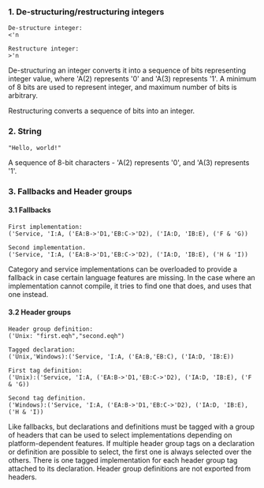 ﻿### 1. De-structuring/restructuring integers
    De-structure integer:
    <'n

    Restructure integer:
    >'n

De-structuring an integer converts it into a sequence of bits representing integer value, where 'A(2) represents '0' and 'A(3) represents '1'. A minimum of 8 bits are used to
represent integer, and maximum number of bits is arbitrary.

Restructuring converts a sequence of bits into an integer.

### 2. String
    "Hello, world!"

A sequence of 8-bit characters - 'A(2) represents '0', and 'A(3) represents '1'.

### 3. Fallbacks and Header groups
#### 3.1 Fallbacks
    First implementation:
    ('Service, 'I:A, ('EA:B->'D1,'EB:C->'D2), ('IA:D, 'IB:E), ('F & 'G))

    Second implementation.
    ('Service, 'I:A, ('EA:B->'D1,'EB:C->'D2), ('IA:D, 'IB:E), ('H & 'I))

Category and service implementations can be overloaded to provide a
fallback in case certain language features are missing. In the case
where an implementation cannot compile, it tries to find one that
does, and uses that one instead.

#### 3.2 Header groups
    Header group definition:
    ('Unix: "first.eqh","second.eqh")

    Tagged declaration:
    ('Unix,'Windows):('Service, 'I:A, ('EA:B,'EB:C), ('IA:D, 'IB:E))

    First tag definition:
    ('Unix):('Service, 'I:A, ('EA:B->'D1,'EB:C->'D2), ('IA:D, 'IB:E), ('F & 'G))

    Second tag definition.
    ('Windows):('Service, 'I:A, ('EA:B->'D1,'EB:C->'D2), ('IA:D, 'IB:E), ('H & 'I))

Like fallbacks, but declarations and definitions must be tagged with a group of headers that can be used to select implementations depending on platform-dependent features. If multiple header group tags on a declaration or definition are possible to select, the first one is always selected over the others. There is one tagged implementation for each header group tag attached to its declaration. Header group definitions are not exported from headers.
